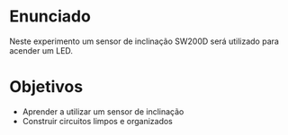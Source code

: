 # Enunciado
Neste experimento um sensor de inclinação SW200D será utilizado para acender um LED.

# Objetivos
- Aprender a utilizar um sensor de inclinação
- Construir circuitos limpos e organizados

